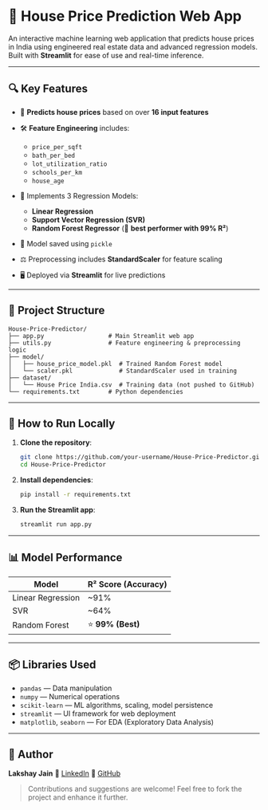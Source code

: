 ﻿# 🏡 House Price Prediction Web App

An interactive machine learning web application that predicts house prices in India using engineered real estate data and advanced regression models. Built with **Streamlit** for ease of use and real-time inference.

---

## 🔍 Key Features

* 📐 **Predicts house prices** based on over **16 input features**
* 🛠️ **Feature Engineering** includes:

  * `price_per_sqft`
  * `bath_per_bed`
  * `lot_utilization_ratio`
  * `schools_per_km`
  * `house_age`
* 🤖 Implements 3 Regression Models:

  * **Linear Regression**
  * **Support Vector Regression (SVR)**
  * **Random Forest Regressor** (🚀 **best performer with 99% R²**)
* 💾 Model saved using `pickle`
* ⚖️ Preprocessing includes **StandardScaler** for feature scaling
* 🖥️ Deployed via **Streamlit** for live predictions

---

## 🧱 Project Structure

```
House-Price-Predictor/
├── app.py                  # Main Streamlit web app
├── utils.py                # Feature engineering & preprocessing logic
├── model/
│   ├── house_price_model.pkl  # Trained Random Forest model
│   └── scaler.pkl             # StandardScaler used in training
├── dataset/
│   └── House Price India.csv  # Training data (not pushed to GitHub)
└── requirements.txt        # Python dependencies
```

---

## 🚀 How to Run Locally

1. **Clone the repository**:

   ```bash
   git clone https://github.com/your-username/House-Price-Predictor.git
   cd House-Price-Predictor
   ```

2. **Install dependencies**:

   ```bash
   pip install -r requirements.txt
   ```

3. **Run the Streamlit app**:

   ```bash
   streamlit run app.py
   ```

---

## 📊 Model Performance

| Model             | R² Score (Accuracy) |
| ----------------- | ------------------- |
| Linear Regression | \~91%               |
| SVR               | \~64%               |
| Random Forest     | ⭐ **99% (Best)**    |

---

## 📦 Libraries Used

* `pandas` — Data manipulation
* `numpy` — Numerical operations
* `scikit-learn` — ML algorithms, scaling, model persistence
* `streamlit` — UI framework for web deployment
* `matplotlib`, `seaborn` — For EDA (Exploratory Data Analysis)

---
## 👤 Author

**Lakshay Jain**
🔗 [LinkedIn](https://www.linkedin.com/in/lakshay-jain-a48979289/)
🐙 [GitHub](https://github.com/frogface539)

> Contributions and suggestions are welcome! Feel free to fork the project and enhance it further.
